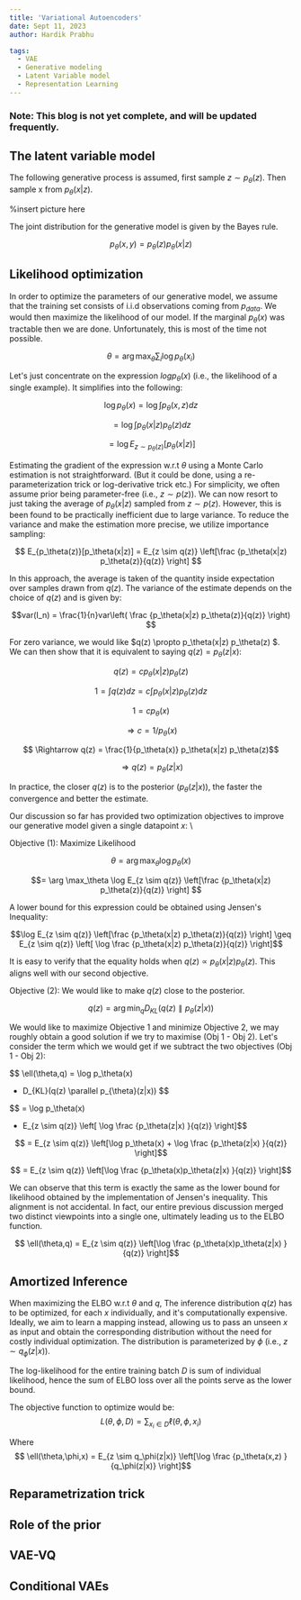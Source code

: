 ```yaml
---
title: 'Variational Autoencoders'
date: Sept 11, 2023
author: Hardik Prabhu

tags:
  - VAE
  - Generative modeling
  - Latent Variable model
  - Representation Learning
---
```


### Note: This blog is not yet complete, and will be updated frequently. 


## The latent variable model

The following generative process is assumed, first sample $z \sim p_\theta(z)$. Then sample x from $p_\theta(x|z)$.


%insert picture here

The joint distribution for the generative model is given by the Bayes rule.

$$  p_\theta(x,y) = p_\theta(z)p_\theta(x|z)$$



## Likelihood optimization

In order to optimize the parameters of our generative model, we 
assume that the training set consists of i.i.d observations coming from $p_{data}$. We would then maximize the likelihood of our model.
If the marginal $p_\theta(x)$ was tractable then we are done. Unfortunately, this is most of the time not possible.

$$\theta = \arg \max_{\theta} \sum_{i} \log p_\theta(x_i)$$

Let's just concentrate on the expression $log p_\theta (x)$ (i.e., the likelihood of a single example). It simplifies into the following: 

$$\log p_\theta(x) = \log \int p_\theta(x,z) dz$$

$$=   \log \int p_\theta(x|z)p_\theta(z) dz$$

$$=   \log  E_{z \sim p_\theta(z)}[p_\theta(x|z)]$$



Estimating the gradient of the expression w.r.t $\theta$ using a Monte Carlo estimation is not straightforward. (But it could be done, using a re-parameterization trick or log-derivative trick etc.) For simplicity, we often assume prior being parameter-free (i.e., $z \sim p(z)$). We can now resort to just taking the average of $p_\theta(x|z)$ sampled from $z \sim p(z)$. However, this is been found to be practically inefficient due to large variance. To reduce the variance and make the estimation more precise, we utilize importance sampling:

$$ E_{p_\theta(z)}[p_\theta(x|z)] = E_{z \sim q(z)} \left[\frac {p_\theta(x|z) p_\theta(z)}{q(z)} \right] $$

In this approach, the average is taken of the quantity inside expectation over samples drawn from $q(z)$. The variance of the estimate depends on the choice of $q(z)$ and is given by: 

$$var(I_n) = \frac{1}{n}var\left( \frac {p_\theta(x|z) p_\theta(z)}{q(z)} \right) $$

For zero variance, we would like $q(z) \propto p_\theta(x|z) p_\theta(z) $. We can then show that it is equivalent to saying  $q(z) = p_{\theta}(z|x)$:


$$ q(z) = c p_\theta(x|z) p_\theta(z)$$

$$1 = \int q(z)dz = c \int p_\theta(x|z) p_\theta(z) dz$$

$$1 = c p_\theta(x)$$

$$ \Rightarrow c = 1/p_\theta(x)$$

$$ \Rightarrow q(z) = \frac{1}{p_\theta(x)} p_\theta(x|z) p_\theta(z)$$

$$ \Rightarrow q(z) = p_{\theta}(z|x) $$

In practice, the closer $q(z)$ is to the posterior ($p_{\theta}(z|x))$, the faster the convergence and better the estimate. 

Our discussion so far has provided two optimization objectives to improve our generative model given a single datapoint $x$: \\

Objective (1): Maximize Likelihood

$$\theta = \arg \max_\theta \log p_\theta(x) $$


$$= \arg \max_\theta \log E_{z \sim q(z)} \left[\frac {p_\theta(x|z) p_\theta(z)}{q(z)} \right] $$

A lower bound for this expression could be obtained using Jensen's Inequality:

$$\log E_{z \sim q(z)} \left[\frac {p_\theta(x|z) p_\theta(z)}{q(z)} \right] \geq  E_{z \sim q(z)} \left[ \log \frac {p_\theta(x|z) p_\theta(z)}{q(z)} \right]$$

It is easy to verify that the equality holds when $q(z) \propto p_\theta(x|z) p_\theta(z)$. This aligns well with our second objective.


Objective (2): We would like to make $q(z)$ close to the posterior.

$$q(z) = \arg \min_q D_{KL}(q(z) \parallel  p_{\theta}(z|x)) $$ 


We would like to maximize Objective 1 and minimize Objective 2, we may roughly obtain a good solution if we try to maximise (Obj 1 - Obj 2). Let's consider the term which we would get if we subtract the two objectives (Obj 1 - Obj 2):

$$  \ell(\theta,q) = \log p_\theta(x)
 - D_{KL}(q(z) \parallel  p_{\theta}(z|x)) $$


$$ = \log p_\theta(x)
 + E_{z \sim q(z)} \left[ \log \frac {p_\theta(z|x) }{q(z)} \right]$$

$$ = 
 E_{z \sim q(z)} \left[\log p_\theta(x) + \log \frac {p_\theta(z|x) }{q(z)} \right]$$
 
$$ = 
 E_{z \sim q(z)} \left[\log \frac {p_\theta(x)p_\theta(z|x) }{q(z)} \right]$$
 
We can observe that this term is exactly the same as the lower bound for likelihood obtained by the implementation of Jensen's inequality. This alignment is not accidental. In fact, our entire previous discussion merged two distinct viewpoints into a single one, ultimately leading us to the ELBO function.



$$  \ell(\theta,q) = E_{z \sim q(z)} \left[\log \frac {p_\theta(x)p_\theta(z|x) }{q(z)} \right]$$


## Amortized Inference 


When maximizing the ELBO w.r.t $\theta$ and $q$, 
The inference distribution $q(z)$ has to be optimized, for each $x$ individually, and it's computationally expensive. Ideally, we aim to learn a mapping instead, allowing us to pass an unseen $x$ as input and obtain the corresponding distribution without the need for costly individual optimization. The distribution is parameterized by $\phi$ (i.e., $z \sim q_\phi(z|x)$).

The log-likelihood for the entire training batch $D$ is sum of  individual likelihood, hence the sum of ELBO loss over all the points serve as the lower bound. 

The objective function to optimize would be:
$$ L(\theta,\phi,D) = \sum_{x_i \in D} \ell(\theta,\phi,x_i)  $$

Where $$  \ell(\theta,\phi,x) = E_{z \sim q_\phi(z|x)} \left[\log \frac {p_\theta(x,z) }{q_\phi(z|x)} \right]$$


## Reparametrization trick 




## Role of the prior


## VAE-VQ

## Conditional VAEs